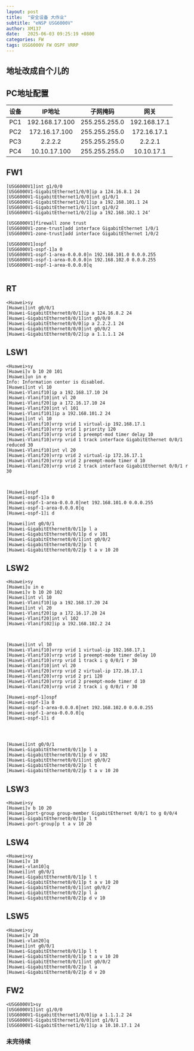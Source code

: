 ```yaml
---
layout: post
title:  "安全设备 大作业"
subtitle: "eNSP USG6000V"
author: XM137
date:   2025-06-03 09:25:19 +0800
categories: FW
tags: USG6000V FW OSPF VRRP
---
```


## 地址改成自个儿的

## PC地址配置

|    设备     |        IP地址      |       子网掩码       |        网关        |
|   :----:    |        :----:      |       :----:        |       :----:       |
|     PC1     |   192.168.17.100   |    255.255.255.0    |    192.168.17.1    |
|     PC2     |    172.16.17.100   |    255.255.255.0    |     172.16.17.1    |
|     PC3     |       2.2.2.2      |    255.255.255.0    |       2.2.2.1      |
|     PC4     |    10.10.17.100    |    255.255.255.0    |     10.10.17.1     |



## FW1
```CLI
[USG6000V1]int g1/0/0
[USG6000V1-GigabitEthernet1/0/0]ip a 124.16.8.1 24
[USG6000V1-GigabitEthernet1/0/0]int g1/0/1
[USG6000V1-GigabitEthernet1/0/1]ip a 192.168.101.1 24
[USG6000V1-GigabitEthernet1/0/1]int g1/0/2
[USG6000V1-GigabitEthernet1/0/2]ip a 192.168.102.1 24‘

[USG6000V1]firewall zone trust 
[USG6000V1-zone-trust]add interface GigabitEthernet 1/0/1 
[USG6000V1-zone-trust]add interface GigabitEthernet 1/0/2

[USG6000V1]ospf
[USG6000V1-ospf-1]a 0
[USG6000V1-ospf-1-area-0.0.0.0]n 192.168.101.0 0.0.0.255
[USG6000V1-ospf-1-area-0.0.0.0]n 192.168.102.0 0.0.0.255
[USG6000V1-ospf-1-area-0.0.0.0]q


```

## RT
```CLI
<Huawei>sy
[Huawei]int g0/0/1
[Huawei-GigabitEthernet0/0/1]ip a 124.16.8.2 24
[Huawei-GigabitEthernet0/0/1]int g0/0/0
[Huawei-GigabitEthernet0/0/0]ip a 2.2.2.1 24
[Huawei-GigabitEthernet0/0/0]int g0/0/2
[Huawei-GigabitEthernet0/0/2]ip a 1.1.1.1 24
```

## LSW1
```CLI
<Huawei>sy
[Huawei]v b 10 20 101 
[Huawei]un in e
Info: Information center is disabled.
[Huawei]int vl 10
[Huawei-Vlanif10]ip a 192.168.17.10 24
[Huawei-Vlanif10]int vl 20
[Huawei-Vlanif20]ip a 172.16.17.10 24
[Huawei-Vlanif20]int vl 101
[Huawei-Vlanif101]ip a 192.168.101.2 24
[Huawei]int vl 10
[Huawei-Vlanif10]vrrp vrid 1 virtual-ip 192.168.17.1
[Huawei-Vlanif10]vrrp vrid 1 priority 120
[Huawei-Vlanif10]vrrp vrid 1 preempt-mod timer delay 10
[Huawei-Vlanif10]vrrp vrid 1 track interface GigabitEthernet 0/0/1 reduced 30
[Huawei-Vlanif10]int vl 20
[Huawei-Vlanif20]vrrp vrid 2 virtual-ip 172.16.17.1
[Huawei-Vlanif20]vrrp vrid 2 preempt-mode timer d 10
[Huawei-Vlanif20]vrrp vrid 2 track interface GigabitEthernet 0/0/1 r 30



[Huawei]ospf 
[Huawei-ospf-1]a 0
[Huawei-ospf-1-area-0.0.0.0]net 192.168.101.0 0.0.0.255
[Huawei-ospf-1-area-0.0.0.0]q
[Huawei-ospf-1]i d

[Huawei]int g0/0/1
[Huawei-GigabitEthernet0/0/1]p l a
[Huawei-GigabitEthernet0/0/1]p d v 101
[Huawei-GigabitEthernet0/0/1]int g0/0/2
[Huawei-GigabitEthernet0/0/2]p l t
[Huawei-GigabitEthernet0/0/2]p t a v 10 20

```

## LSW2


```CLI
<Huawei>sy
[Huawei]u in e
[Huawei]v b 10 20 102
[Huawei]int vl 10
[Huawei-Vlanif10]ip a 192.168.17.20 24
[Huawei]int vl 20
[Huawei-Vlanif20]ip a 172.16.17.20 24
[Huawei-Vlanif20]int vl 102
[Huawei-Vlanif102]ip a 192.168.102.2 24



[Huawei]int vl 10
[Huawei-Vlanif10]vrrp vrid 1 virtual-ip 192.168.17.1 
[Huawei-Vlanif10]vrrp vrid 1 preempt-mode timer delay 10
[Huawei-Vlanif10]vrrp vrid 1 track i g 0/0/1 r 30
[Huawei-Vlanif10]int vl 20
[Huawei-Vlanif20]vrrp vrid 2 virtual-ip 172.16.17.1
[Huawei-Vlanif20]vrrp vrid 2 pri 120
[Huawei-Vlanif20]vrrp vrid 2 preempt-mode timer d 10
[Huawei-Vlanif20]vrrp vrid 2 track i g 0/0/1 r 30

[Huawei-ospf-1]ospf
[Huawei-ospf-1]a 0
[Huawei-ospf-1-area-0.0.0.0]net 192.168.102.0 0.0.0.255
[Huawei-ospf-1-area-0.0.0.0]q
[Huawei-ospf-1]i d




[Huawei]int g0/0/1
[Huawei-GigabitEthernet0/0/1]p l a
[Huawei-GigabitEthernet0/0/1]p d v 102
[Huawei-GigabitEthernet0/0/1]int g0/0/2
[Huawei-GigabitEthernet0/0/2]p l t
[Huawei-GigabitEthernet0/0/2]p t a v 10 20

```



## LSW3
```CLI
<Huawei>sy
[Huawei]v b 10 20
[Huawei]port-group group-member GigabitEthernet 0/0/1 to g 0/0/4
[Huawei-GigabitEthernet0/0/1]p l t
[Huawei-port-group]p t a v 10 20
```


## LSW4
```CLI
<Huawei>sy
[Huawei]v 10
[Huawei-vlan10]q
[Huawei]int g0/0/1
[Huawei-GigabitEthernet0/0/1]p l t
[Huawei-GigabitEthernet0/0/1]p t a v 10 20
[Huawei-GigabitEthernet0/0/1]int g0/0/2
[Huawei-GigabitEthernet0/0/2]p l a
[Huawei-GigabitEthernet0/0/2]p d v 10
```


## LSW5
```CLI
<Huawei>sy
[Huawei]v 20
[Huawei-vlan20]q
[Huawei]int g0/0/1
[Huawei-GigabitEthernet0/0/1]p l t
[Huawei-GigabitEthernet0/0/1]p t a v 10 20
[Huawei-GigabitEthernet0/0/1]int g0/0/2
[Huawei-GigabitEthernet0/0/2]p l a
[Huawei-GigabitEthernet0/0/2]p d v 20
```


## FW2

```CLI
<USG6000V1>sy
[USG6000V1]int g1/0/0
[USG6000V1-GigabitEthernet1/0/0]ip a 1.1.1.2 24
[USG6000V1-GigabitEthernet1/0/0]int g1/0/1
[USG6000V1-GigabitEthernet1/0/1]ip a 10.10.17.1 24
```
### 未完待续